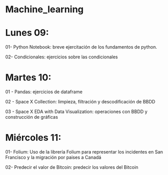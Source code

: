 # Machine_learning
# Lunes 09:
01- Python Notebook: breve ejercitación de los fundamentos de python.

02- Condicionales: ejercicios sobre las condicionales 

# Martes 10: 
01 - Pandas: ejercicios de dataframe

02 - Space X Collection: limpieza, filtración y descodificación de BBDD

03 - Space X EDA with Data Visualization: operaciones con BBDD y construcción de gráficas

# Miércoles 11:
01-  Folium: Uso de la librería Folium para representar los incidentes en San Francisco y la migración por paises a Canadá

02- Predecir el valor de Bitcoin: predecir los valores del Bitcoin
